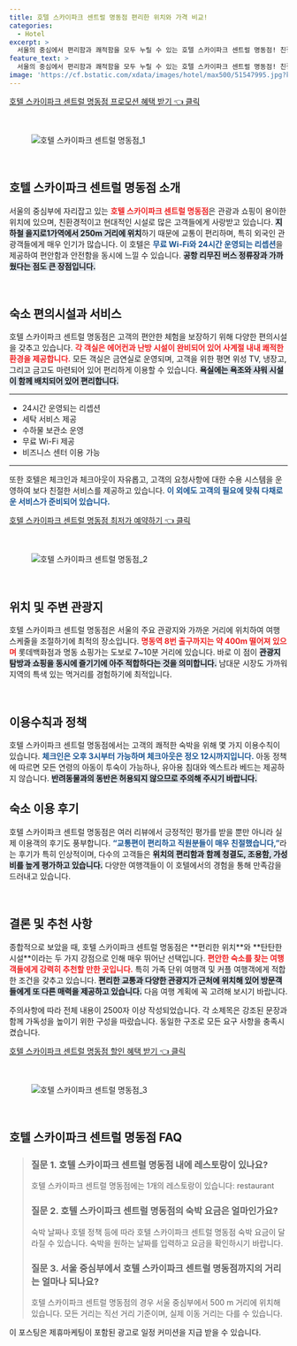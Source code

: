 ```yaml
---
title: 호텔 스카이파크 센트럴 명동점 편리한 위치와 가격 비교!
categories:
  - Hotel
excerpt: >
  서울의 중심에서 편리함과 쾌적함을 모두 누릴 수 있는 호텔 스카이파크 센트럴 명동점! 친절한 직원과 탁월한 위치 합리적인 가격으로 여행의 완벽한 동반자가 되어줄 이곳을 지금 바로 만나보세요!
feature_text: >
  서울의 중심에서 편리함과 쾌적함을 모두 누릴 수 있는 호텔 스카이파크 센트럴 명동점! 친절한 직원과 탁월한 위치 합리적인 가격으로 여행의 완벽한 동반자가 되어줄 이곳을 지금 바로 만나보세요!
image: 'https://cf.bstatic.com/xdata/images/hotel/max500/51547995.jpg?k=f2c2ffd02d3a9495e4e7670b45932ed9cad8f4005eb9a716041a97136cb591cb&o=&hp=1'
---
```


<p><a class="modoo-button" href="https://tinyurl.com/2ytpl8vh" rel="nofollow noopener">호텔 스카이파크 센트럴 명동점 프로모션 혜택 받기 👈 클릭</a></p><br/>
<figure class="image"><img alt="호텔 스카이파크 센트럴 명동점_1" src="https://cf.bstatic.com/xdata/images/hotel/max1024x768/51547997.jpg?k=58377a8afc8fa8d45667b8dbc8eda1beed8eadf36819ee723718ecdc092d148a&amp;o=&amp;hp=1"/></figure><br/>

<h2 data-ke-size="size26" id="호텔스카이파크센트럴명동점소개">호텔 스카이파크 센트럴 명동점 소개</h2>
<p data-ke-size="size16">서울의 중심부에 자리잡고 있는 <b><span style="color: #ee2323;">호텔 스카이파크 센트럴 명동점</span></b>은 관광과 쇼핑이 용이한 위치에 있으며, 친환경적이고 현대적인 시설로 많은 고객들에게 사랑받고 있습니다. <b><span style="background-color: #21538527;">지하철 을지로1가역에서 250m 거리에 위치</span></b>하기 때문에 교통이 편리하며, 특히 외국인 관광객들에게 매우 인기가 많습니다. 이 호텔은 <b><span style="color: #1a5490;">무료 Wi-Fi와 24시간 운영되는 리셉션</span></b>을 제공하여 편안함과 안전함을 동시에 느낄 수 있습니다. <b><span style="background-color: #21538527;">공항 리무진 버스 정류장과 가까웠다는 점도 큰 장점입니다.</span></b></p>
<p data-ke-size="size16"> </p>
<h2 data-ke-size="size23" id="숙소편의시설과서비스">숙소 편의시설과 서비스</h2>
<p data-ke-size="size16">호텔 스카이파크 센트럴 명동점은 고객의 편안한 체험을 보장하기 위해 다양한 편의시설을 갖추고 있습니다. <b><span style="color: #ee2323;">각 객실은 에어컨과 난방 시설이 완비되어 있어 사계절 내내 쾌적한 환경을 제공합니다.</span></b> 모든 객실은 금연실로 운영되며, 고객을 위한 평면 위성 TV, 냉장고, 그리고 금고도 마련되어 있어 편리하게 이용할 수 있습니다. <b><span style="background-color: #21538527;">욕실에는 욕조와 샤워 시설이 함께 배치되어 있어 편리합니다.</span></b></p>
<hr contenteditable="false" data-ke-style="style5" data-ke-type="horizontalRule"/>
<ul data-ke-list-type="disc" style="list-style-type: disc;">
<li>24시간 운영되는 리셉션</li>
<li>세탁 서비스 제공</li>
<li>수하물 보관소 운영</li>
<li>무료 Wi-Fi 제공</li>
<li>비즈니스 센터 이용 가능</li>
</ul>
<hr contenteditable="false" data-ke-style="style5" data-ke-type="horizontalRule"/>
<p data-ke-size="size16">또한 호텔은 체크인과 체크아웃이 자유롭고, 고객의 요청사항에 대한 수용 시스템을 운영하여 보다 친절한 서비스를 제공하고 있습니다. <b><span style="color: #1a5490;">이 외에도 고객의 필요에 맞춰 다채로운 서비스가 준비되어 있습니다.</span></b></p>
<p><a class="modoo-button" href="https://tinyurl.com/2ytpl8vh" rel="nofollow noopener">호텔 스카이파크 센트럴 명동점 최저가 예약하기 👈 클릭</a></p><br/>
<figure class="image"><img alt="호텔 스카이파크 센트럴 명동점_2" src="https://cf.bstatic.com/xdata/images/hotel/max500/51547995.jpg?k=f2c2ffd02d3a9495e4e7670b45932ed9cad8f4005eb9a716041a97136cb591cb&amp;o=&amp;hp=1"/></figure><br/>
<h2 data-ke-size="size23" id="위치및주변관광지">위치 및 주변 관광지</h2>
<p data-ke-size="size16">호텔 스카이파크 센트럴 명동점은 서울의 주요 관광지와 가까운 거리에 위치하여 여행 스케줄을 조절하기에 최적의 장소입니다. <b><span style="color: #ee2323;">명동역 8번 출구까지는 약 400m 떨어져 있으며</span></b> 롯데백화점과 명동 쇼핑가는 도보로 7~10분 거리에 있습니다. 바로 이 점이 <b><span style="background-color: #21538527;">관광지 탐방과 쇼핑을 동시에 즐기기에 아주 적합하다는 것을 의미합니다.</span></b> 남대문 시장도 가까워 지역의 특색 있는 먹거리를 경험하기에 최적입니다.</p>
<p data-ke-size="size16"> </p>
<h2 data-ke-size="size23" id="이용수칙과정책">이용수칙과 정책</h2>
<p data-ke-size="size16">호텔 스카이파크 센트럴 명동점에서는 고객의 쾌적한 숙박을 위해 몇 가지 이용수칙이 있습니다. <b><span style="color: #1a5490;">체크인은 오후 3시부터 가능하며 체크아웃은 정오 12시까지입니다.</span></b> 아동 정책에 따르면 모든 연령의 아동이 투숙이 가능하나, 유아용 침대와 엑스트라 베드는 제공하지 않습니다. <b><span style="background-color: #21538527;">반려동물과의 동반은 허용되지 않으므로 주의해 주시기 바랍니다.</span></b></p>
<h2 data-ke-size="size26" id="숙소이용후기">숙소 이용 후기</h2>
<p data-ke-size="size16">호텔 스카이파크 센트럴 명동점은 여러 리뷰에서 긍정적인 평가를 받을 뿐만 아니라 실제 이용객의 후기도 풍부합니다. <b><span style="color: #1a5490;">“교통편이 편리하고 직원분들이 매우 친절했습니다,”</span></b>라는 후기가 특히 인상적이며, 다수의 고객들은 <b><span style="background-color: #21538527;">위치의 편리함과 함께 청결도, 조용함, 가성비를 높게 평가하고 있습니다.</span></b> 다양한 여행객들이 이 호텔에서의 경험을 통해 만족감을 드러내고 있습니다.</p>
<p data-ke-size="size16"> </p>
<h2 data-ke-size="size23" id="결론및추천사항">결론 및 추천 사항</h2>
<p data-ke-size="size16">종합적으로 보았을 때, 호텔 스카이파크 센트럴 명동점은 **편리한 위치**와 **탄탄한 시설**이라는 두 가지 강점으로 인해 매우 뛰어난 선택입니다. <b><span style="color: #ee2323;">편안한 숙소를 찾는 여행객들에게 강력히 추천할 만한 곳입니다.</span></b> 특히 가족 단위 여행객 및 커플 여행객에게 적합한 조건을 갖추고 있습니다. <b><span style="background-color: #21538527;">편리한 교통과 다양한 관광지가 근처에 위치해 있어 방문객들에게 또 다른 매력을 제공하고 있습니다.</span></b> 다음 여행 계획에 꼭 고려해 보시기 바랍니다.</p>
<p> </p>
<p>주의사항에 따라 전체 내용이 2500자 이상 작성되었습니다. 각 소제목은 강조된 문장과 함께 가독성을 높이기 위한 구성을 따랐습니다. 동일한 구조로 모든 요구 사항을 충족시켰습니다. </p>
<p><a class="modoo-button" href="https://tinyurl.com/2ytpl8vh" rel="nofollow noopener">호텔 스카이파크 센트럴 명동점 할인 혜택 받기 👈 클릭</a></p><br>

<figure class="image"><img src="https://cf.bstatic.com/xdata/images/hotel/max500/51547993.jpg?k=81b105fafaf526387593df852b97f14274c4958bf032899949c9215c6a5af13f&o=&hp=1" alt="호텔 스카이파크 센트럴 명동점_3"></figure><br>
<h2 id="호텔 스카이파크 센트럴 명동점_FAQ">호텔 스카이파크 센트럴 명동점 FAQ</h2>
<div itemscope="" itemtype="https://schema.org/FAQPage"> <blockquote> <div itemscope="" itemprop="mainEntity" itemtype="https://schema.org/Question"> <h3 id="질문_1" itemprop="name">질문 1. 호텔 스카이파크 센트럴 명동점 내에 레스토랑이 있나요?</h3> <div itemscope="" itemprop="acceptedAnswer" itemtype="https://schema.org/Answer"> <span itemprop="text"> <p>호텔 스카이파크 센트럴 명동점에는 1개의 레스토랑이 있습니다: restaurant</p> </span> </div> </div> <div itemscope="" itemprop="mainEntity" itemtype="https://schema.org/Question"> <h3 id="질문_2" itemprop="name">질문 2. 호텔 스카이파크 센트럴 명동점의 숙박 요금은 얼마인가요?</h3> <div itemscope="" itemprop="acceptedAnswer" itemtype="https://schema.org/Answer"> <span itemprop="text"> <p>숙박 날짜나 호텔 정책 등에 따라 호텔 스카이파크 센트럴 명동점 숙박 요금이 달라질 수 있습니다. 숙박을 원하는 날짜를 입력하고 요금을 확인하시기 바랍니다.</p> </span> </div> </div> <div itemscope="" itemprop="mainEntity" itemtype="https://schema.org/Question"> <h3 id="질문_3" itemprop="name">질문 3. 서울 중심부에서 호텔 스카이파크 센트럴 명동점까지의 거리는 얼마나 되나요?</h3> <div itemscope="" itemprop="acceptedAnswer" itemtype="https://schema.org/Answer"> <span itemprop="text"> <p>호텔 스카이파크 센트럴 명동점의 경우 서울 중심부에서 500 m 거리에 위치해 있습니다. 모든 거리는 직선 거리 기준이며, 실제 이동 거리는 다를 수 있습니다.</p> </span> </div> </div> </blockquote> </div><p>이 포스팅은 제휴마케팅이 포함된 광고로 일정 커미션을 지급 받을 수 있습니다.</p>

